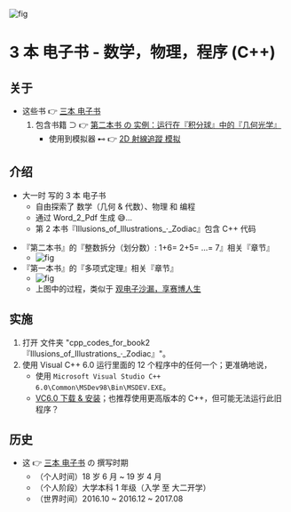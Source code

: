 <!-- ![fig](https://raw.githubusercontent.com/ChenZhu-Xie/3_books_with_cpp/master/img/book_3_cover.png "『第三本书』的『狭义相对论』相关『章节』") -->
![fig](https://gitee.com/ChenZhu-Xie/3_books_with_cpp/raw/master/img/book_3_cover.png "『第三本书』的『狭义相对论』相关『章节』")

# 3 本 电子书 - 数学，物理，程序 (C++)

## 关于
* 这些书 👉 [三本 电子书](https://gitee.com/ChenZhu-Xie/3_books_with_cpp)
    1. 包含书籍 ⊃ 👉 [第二本书 の 实例：运行在『积分球』中的『几何光学』](https://gitee.com/ChenZhu-Xie/geometric_optics_2_discrete_mathematics)
        * 使用到模拟器 ⊷ 👉 [2D 射線追蹤 模拟](https://gitee.com/ChenZhu-Xie/ray_optics__xcz)

## 介绍
* 大一时 写的 3 本 电子书
    * 自由探索了 数学（几何 & 代数）、物理 和 编程
    * 通过 Word_2_Pdf 生成 :sweat_smile:...
    * 第 2 本书『Illusions_of_Illustrations_·_Zodiac』包含 C++ 代码

<!-- ![fig](https://raw.githubusercontent.com/ChenZhu-Xie/3_books_with_cpp/master/img/book_2-5.png "『第二本书』的『整数拆分（划分数）: 1+6= 2+5= ...= 7』相关『章节』") -->
* 『第二本书』的『整数拆分（划分数）: 1+6= 2+5= ...= 7』相关『章节』
    * ![fig](https://gitee.com/ChenZhu-Xie/3_books_with_cpp/raw/master/img/book_2-5.png "『第二本书』的『整数拆分（划分数）: 1+6= 2+5= ...= 7』相关『章节』")
* 『第一本书』的『多项式定理』相关『章节』
    * ![fig](https://gitee.com/ChenZhu-Xie/3_books_with_cpp/raw/master/img/book_2-4.png "『第一本书』的『多项式定理』相关『章节』")
    * 上图中的过程，类似于 [观电子沙漏，享赛博人生](https://www.bilibili.com/video/BV1Ra4y1k72W)

## 实施
1. 打开 文件夹 "cpp_codes_for_book2『Illusions_of_Illustrations_·_Zodiac』"。
2. 使用 Visual C++ 6.0 运行里面的 12 个程序中的任何一个；更准确地说，
    * 使用 `Microsoft Visual Studio C++ 6.0\Common\MSDev98\Bin\MSDEV.EXE`。
    * [VC6.0 下载 & 安装](https://mp.weixin.qq.com/s/6YNbpj6RlCNh9zZd5K1wQA)；也推荐使用更高版本的 C++，但可能无法运行此旧程序？

## 历史
* 这 👉 [三本 电子书](https://gitee.com/ChenZhu-Xie/3_books_with_cpp) の 撰写时期
    * （个人时间）18 岁 6 月 ~ 19 岁 4 月
    * （个人阶段）大学本科 1 年级（入学 至 大二开学）
    * （世界时间）2016.10 ~ 2016.12 ~ 2017.08

<!-- ## 软件架构
软件架构说明


## 安装教程

1.  xxxx
2.  xxxx
3.  xxxx

## 使用说明

1.  xxxx
2.  xxxx
3.  xxxx

## 参与贡献

1.  Fork 本仓库
2.  新建 Feat_xxx 分支
3.  提交代码
4.  新建 Pull Request


## 特技

1.  使用 Readme\_XXX.md 来支持不同的语言，例如 Readme\_en.md, Readme\_zh.md
2.  Gitee 官方博客 [blog.gitee.com](https://blog.gitee.com)
3.  你可以 [https://gitee.com/explore](https://gitee.com/explore) 这个地址来了解 Gitee 上的优秀开源项目
4.  [GVP](https://gitee.com/gvp) 全称是 Gitee 最有价值开源项目，是综合评定出的优秀开源项目
5.  Gitee 官方提供的使用手册 [https://gitee.com/help](https://gitee.com/help)
6.  Gitee 封面人物是一档用来展示 Gitee 会员风采的栏目 [https://gitee.com/gitee-stars/](https://gitee.com/gitee-stars/) -->
